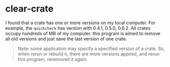# clear-crate

I found that a crate has one or more versions on my local computer. For example,
the `quickcheck` has version with 0.4.1, 0.5.0, 0.6.2. All crates occupy 
hundreds of MB of my computer. this program is aimed to remove all old versions 
and just save the last version of one crate.

> Note: some application may specify a specified version of a crate. So, when
> rerun or rebuild it, there are more versions appired, and rerun this program,
> reremoved it again.
